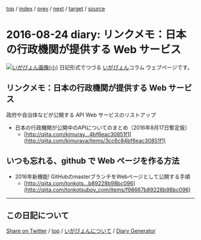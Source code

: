 [top](https://igapyon.github.io/diary/) 
 / [index](https://igapyon.github.io/diary/2016/index.html) 
 / [prev](https://igapyon.github.io/diary/2016/ig160822.html) 
 / [next](https://igapyon.github.io/diary/2016/ig160827.html) 
 / [target](https://igapyon.github.io/diary/2016/ig160824.html) 
 / [source](https://github.com/igapyon/diary/blob/gh-pages/2016/ig160824.html.src.md) 

2016-08-24 diary: リンクメモ：日本の行政機関が提供する Web サービス
=====================================================================================================
[![いがぴょん画像(小)](https://igapyon.github.io/diary/images/iga200306s.jpg "いがぴょん")](https://igapyon.github.io/diary/memo/memoigapyon.html) 日記形式でつづる [いがぴょん](https://igapyon.github.io/diary/memo/memoigapyon.html)コラム ウェブページです。

## リンクメモ：日本の行政機関が提供する Web サービス

政府や自治体などが公開する API Web サービスのリストアップ

* 日本の行政機関が公開中のAPIについてのまとめ（2016年8月17日暫定版）
  * [http://qiita.com/kimuray...4bf6eac30851f1](http://qiita.com/kimuraya/items/3cc6c84bf6eac30851f1)



## いつも忘れる、github で Web ページを作る方法


* 2016年新機能! GitHubのmasterブランチをWebページとして公開する手順
  * [http://qiita.com/tonkots...b89228b98bc096](http://qiita.com/tonkotsuboy_com/items/f98667b89228b98bc096)




----------------------------------------------------------------------------------------------------

## この日記について

[Share on Twitter](https://twitter.com/intent/tweet?hashtags=igapyon%2Cdiary%2C%E3%81%84%E3%81%8C%E3%81%B4%E3%82%87%E3%82%93&text=%E3%83%AA%E3%83%B3%E3%82%AF%E3%83%A1%E3%83%A2%EF%BC%9A%E6%97%A5%E6%9C%AC%E3%81%AE%E8%A1%8C%E6%94%BF%E6%A9%9F%E9%96%A2%E3%81%8C%E6%8F%90%E4%BE%9B%E3%81%99%E3%82%8B+Web+%E3%82%B5%E3%83%BC%E3%83%93%E3%82%B9&url=https%3A%2F%2Figapyon.github.io%2Fdiary%2F2016%2Fig160824.html) / [top](../index.html/) / [いがぴょんについて](https://igapyon.github.io/diary/memo/memoigapyon.html) / [Diary Generator](https://github.com/igapyon/igapyonv3)
